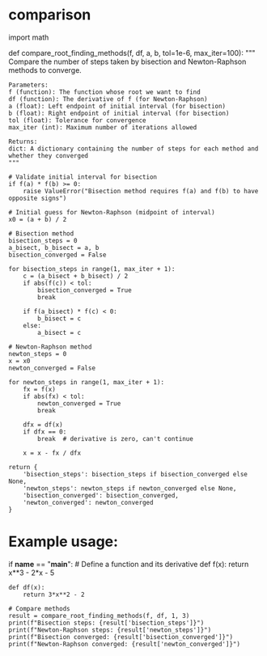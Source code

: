 # comparison
import math

def compare_root_finding_methods(f, df, a, b, tol=1e-6, max_iter=100):
    """
    Compare the number of steps taken by bisection and Newton-Raphson methods to converge.
    
    Parameters:
    f (function): The function whose root we want to find
    df (function): The derivative of f (for Newton-Raphson)
    a (float): Left endpoint of initial interval (for bisection)
    b (float): Right endpoint of initial interval (for bisection)
    tol (float): Tolerance for convergence
    max_iter (int): Maximum number of iterations allowed
    
    Returns:
    dict: A dictionary containing the number of steps for each method and whether they converged
    """
    
    # Validate initial interval for bisection
    if f(a) * f(b) >= 0:
        raise ValueError("Bisection method requires f(a) and f(b) to have opposite signs")
    
    # Initial guess for Newton-Raphson (midpoint of interval)
    x0 = (a + b) / 2
    
    # Bisection method
    bisection_steps = 0
    a_bisect, b_bisect = a, b
    bisection_converged = False
    
    for bisection_steps in range(1, max_iter + 1):
        c = (a_bisect + b_bisect) / 2
        if abs(f(c)) < tol:
            bisection_converged = True
            break
        
        if f(a_bisect) * f(c) < 0:
            b_bisect = c
        else:
            a_bisect = c
    
    # Newton-Raphson method
    newton_steps = 0
    x = x0
    newton_converged = False
    
    for newton_steps in range(1, max_iter + 1):
        fx = f(x)
        if abs(fx) < tol:
            newton_converged = True
            break
        
        dfx = df(x)
        if dfx == 0:
            break  # derivative is zero, can't continue
        
        x = x - fx / dfx
    
    return {
        'bisection_steps': bisection_steps if bisection_converged else None,
        'newton_steps': newton_steps if newton_converged else None,
        'bisection_converged': bisection_converged,
        'newton_converged': newton_converged
    }


# Example usage:
if __name__ == "__main__":
    # Define a function and its derivative
    def f(x):
        return x**3 - 2*x - 5
    
    def df(x):
        return 3*x**2 - 2
    
    # Compare methods
    result = compare_root_finding_methods(f, df, 1, 3)
    print(f"Bisection steps: {result['bisection_steps']}")
    print(f"Newton-Raphson steps: {result['newton_steps']}")
    print(f"Bisection converged: {result['bisection_converged']}")
    print(f"Newton-Raphson converged: {result['newton_converged']}")
